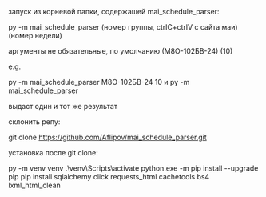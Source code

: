 запуск из корневой папки, содержащей mai_schedule_parser:

py -m mai_schedule_parser (номер группы, ctrlC+ctrlV с сайта маи) (номер недели)

аргументы не обязательные, по умолчанию (М8О-102БВ-24) (10)

e.g.

py -m mai_schedule_parser М8О-102БВ-24 10
и
py -m mai_schedule_parser

выдаст один и тот же результат



склонить репу:

git clone https://github.com/Aflipov/mai_schedule_parser.git


установка после git clone:

py -m venv venv
.\venv\Scripts\activate
python.exe -m pip install --upgrade pip
pip install sqlalchemy click requests_html cachetools bs4 lxml_html_clean